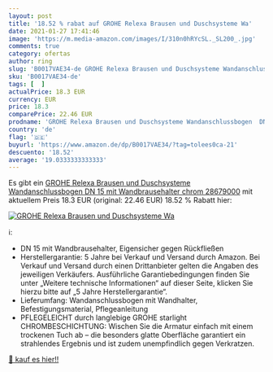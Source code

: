 ```yaml
---
layout: post
title: '18.52 % rabat auf GROHE Relexa Brausen und Duschsysteme Wa'
date: 2021-01-27 17:41:46
image: 'https://m.media-amazon.com/images/I/310n0hRYcSL._SL200_.jpg'
comments: true
category: ofertas
author: ring
slug: 'B0017VAE34-de GROHE Relexa Brausen und Duschsysteme Wandanschlussbogen...'
sku: 'B0017VAE34-de'
tags: [  ]
actualPrice: 18.3 EUR
currency: EUR
price: 18.3
comparePrice: 22.46 EUR
prodname: 'GROHE Relexa Brausen und Duschsysteme Wandanschlussbogen  DN 15  mit Wandbrausehalter  chrom  28679000'
country: 'de'
flag: '🇩🇪'
buyurl: 'https://www.amazon.de/dp/B0017VAE34/?tag=tolees0ca-21'
descuento: '18.52'
average: '19.0333333333333'
---
```


Es gibt ein [GROHE Relexa Brausen und Duschsysteme Wandanschlussbogen  DN 15  mit Wandbrausehalter  chrom  28679000](https://www.amazon.de/dp/B0017VAE34/?tag=tolees0ca-21) mit aktuellem Preis 18.3 EUR (original: 22.46 EUR) 18.52 % Rabatt hier:

[![GROHE Relexa Brausen und Duschsysteme Wa](https://m.media-amazon.com/images/I/310n0hRYcSL._SL200_.jpg)](https://www.amazon.de/dp/B0017VAE34/?tag=tolees0ca-21)

ℹ️:

- DN 15 mit Wandbrausehalter, Eigensicher gegen Rückfließen
- Herstellergarantie: 5 Jahre bei Verkauf und Versand durch Amazon. Bei Verkauf und Versand durch einen Drittanbieter gelten die Angaben des jeweiligen Verkäufers. Ausführliche Garantiebedingungen finden Sie unter „Weitere technische Informationen“ auf dieser Seite, klicken Sie hierzu bitte auf „5 Jahre Herstellergarantie“.
- Lieferumfang: Wandanschlussbogen mit Wandhalter, Befestigungsmaterial, Pflegeanleitung
- PFLEGELEICHT durch langlebige GROHE starlight CHROMBESCHICHTUNG: Wischen Sie die Armatur einfach mit einem trockenen Tuch ab – die besonders glatte Oberfläche garantiert ein strahlendes Ergebnis und ist zudem unempfindlich gegen Verkratzen.

[🛒 kauf es hier!!](https://www.amazon.de/dp/B0017VAE34/?tag=tolees0ca-21)
